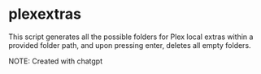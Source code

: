 # plexextras

This script generates all the possible folders for Plex local extras within a provided folder path, and upon pressing enter, deletes all empty folders.

NOTE: Created with chatgpt
